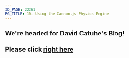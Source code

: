 ```yaml
---
ID_PAGE: 22261
PG_TITLE: 10. Using the Cannon.js Physics Engine
---
```

## We're headed for David Catuhe's Blog!## Please click [right here](http://blogs.msdn.com/b/eternalcoding/archive/2013/12/19/create-wonderful-interactive-games-for-the-web-using-webgl-and-a-physics-engine-babylon-js-amp-cannon-js.aspx)